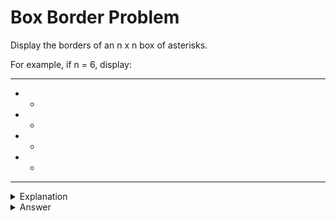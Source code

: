 # Box Border Problem
Display the borders of an n x n box of asterisks.

For example, if n = 6, display:

******
*    *
*    *
*    *
*    *
******

<details>
<summary>Explanation</summary>
<br>
</details>


<details>
<summary>Answer</summary>
<br>

``` c
int main(){
	int i, j,n;
	scanf("%d", &n);
	for(i=0;i<n; i++){
		for(j=0; j<n;j++)
			if(i==0||j==0||i==n-1||j==n-1)
				printf("*");
			else
				printf(" ");
		printf("\n");		
	}
	return 0;
}
```
</details>